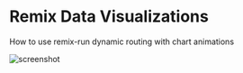 # Remix Data Visualizations  
   
     
How to use remix-run dynamic routing with chart animations  
  
   
![screenshot](https://res.cloudinary.com/ds574fco0/image/upload/v1680056302/github/remix-viz_wssv4f.png)
